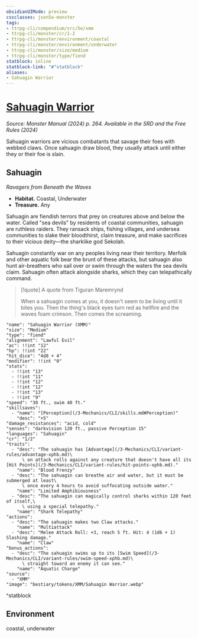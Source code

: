 ```yaml
---
obsidianUIMode: preview
cssclasses: json5e-monster
tags:
- ttrpg-cli/compendium/src/5e/xmm
- ttrpg-cli/monster/cr/1-2
- ttrpg-cli/monster/environment/coastal
- ttrpg-cli/monster/environment/underwater
- ttrpg-cli/monster/size/medium
- ttrpg-cli/monster/type/fiend
statblock: inline
statblock-link: "#^statblock"
aliases:
- Sahuagin Warrior
---
```

# [Sahuagin Warrior](3-Mechanics\CLI\bestiary\fiend/sahuagin-warrior-xmm.md)
*Source: Monster Manual (2024) p. 264. Available in the <span title='Systems Reference Document (5.2)'>SRD</span> and the Free Rules (2024)*  

Sahuagin warriors are vicious combatants that savage their foes with webbed claws. Once sahuagin draw blood, they usually attack until either they or their foe is slain.

## Sahuagin

*Ravagers from Beneath the Waves*

- **Habitat.** Coastal, Underwater  
- **Treasure.** Any  

Sahuagin are fiendish terrors that prey on creatures above and below the water. Called "sea devils" by residents of coastal communities, sahuagin are ruthless raiders. They ransack ships, fishing villages, and undersea communities to slake their bloodthirst, claim treasure, and make sacrifices to their vicious deity—the sharklike god Sekolah.

Sahuagin constantly war on any peoples living near their territory. Merfolk and other aquatic folk bear the brunt of these attacks, but sahuagin also hunt air-breathers who sail over or swim through the waters the sea devils claim. Sahuagin often attack alongside sharks, which they can telepathically command.

> [!quote] A quote from Tiguran Maremrynd  
> 
> When a sahuagin comes at you, it doesn't seem to be living until it bites you. Then the thing's black eyes turn red as hellfire and the waves foam crimson. Then comes the screaming.


```statblock
"name": "Sahuagin Warrior (XMM)"
"size": "Medium"
"type": "fiend"
"alignment": "Lawful Evil"
"ac": !!int "12"
"hp": !!int "22"
"hit_dice": "4d8 + 4"
"modifier": !!int "0"
"stats":
  - !!int "13"
  - !!int "11"
  - !!int "12"
  - !!int "12"
  - !!int "13"
  - !!int "9"
"speed": "30 ft., swim 40 ft."
"skillsaves":
  - "name": "[Perception](/3-Mechanics/CLI/skills.md#Perception)"
    "desc": "+5"
"damage_resistances": "acid, cold"
"senses": "darkvision 120 ft., passive Perception 15"
"languages": "Sahuagin"
"cr": "1/2"
"traits":
  - "desc": "The sahuagin has [Advantage](/3-Mechanics/CLI/variant-rules/advantage-xphb.md)\
      \ on attack rolls against any creature that doesn't have all its [Hit Points](/3-Mechanics/CLI/variant-rules/hit-points-xphb.md)."
    "name": "Blood Frenzy"
  - "desc": "The sahuagin can breathe air and water, but it must be submerged at least\
      \ once every 4 hours to avoid suffocating outside water."
    "name": "Limited Amphibiousness"
  - "desc": "The sahuagin can magically control sharks within 120 feet of itself,\
      \ using a special telepathy."
    "name": "Shark Telepathy"
"actions":
  - "desc": "The sahuagin makes two Claw attacks."
    "name": "Multiattack"
  - "desc": "Melee Attack Roll: +3, reach 5 ft. Hit: 4 (1d6 + 1) Slashing damage."
    "name": "Claw"
"bonus_actions":
  - "desc": "The sahuagin swims up to its [Swim Speed](/3-Mechanics/CLI/variant-rules/swim-speed-xphb.md)\
      \ straight toward an enemy it can see."
    "name": "Aquatic Charge"
"source":
  - "XMM"
"image": "bestiary/tokens/XMM/Sahuagin Warrior.webp"
```
^statblock

## Environment

coastal, underwater